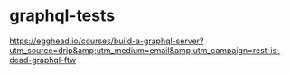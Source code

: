 # graphql-tests
https://egghead.io/courses/build-a-graphql-server?utm_source=drip&amp;utm_medium=email&amp;utm_campaign=rest-is-dead-graphql-ftw
